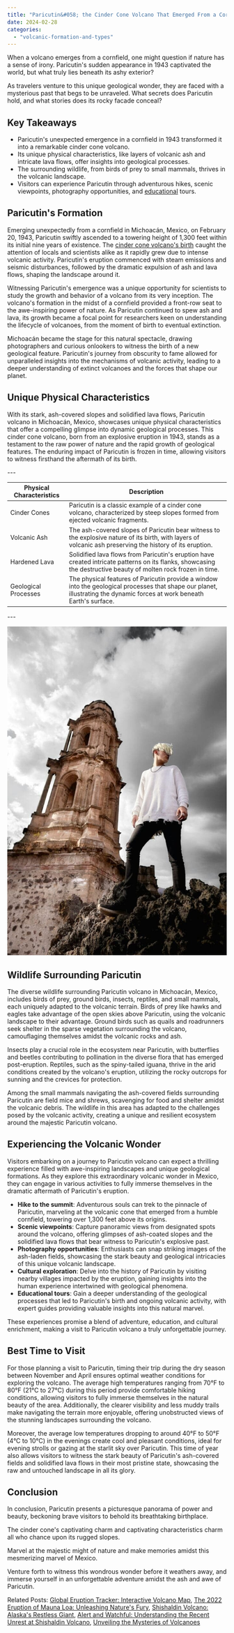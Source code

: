 ```yaml
---
title: "Paricutin&#058; the Cinder Cone Volcano That Emerged From a Cornfield"
date: 2024-02-28
categories: 
  - "volcanic-formation-and-types"
---
```


When a volcano emerges from a cornfield, one might question if nature has a sense of irony. Paricutin's sudden appearance in 1943 captivated the world, but what truly lies beneath its ashy exterior?

As travelers venture to this unique geological wonder, they are faced with a mysterious past that begs to be unraveled. What secrets does Paricutin hold, and what stories does its rocky facade conceal?

## Key Takeaways

- Paricutin's unexpected emergence in a cornfield in 1943 transformed it into a remarkable cinder cone volcano.
- Its unique physical characteristics, like layers of volcanic ash and intricate lava flows, offer insights into geological processes.
- The surrounding wildlife, from birds of prey to small mammals, thrives in the volcanic landscape.
- Visitors can experience Paricutin through adventurous hikes, scenic viewpoints, photography opportunities, and [educational](https://magmamatters.com/the-art-and-science-of-volcano-monitoring/ "The Art and Science of Volcano Monitoring") tours.

## Paricutin's Formation

Emerging unexpectedly from a cornfield in Michoacán, Mexico, on February 20, 1943, Paricutin swiftly ascended to a towering height of 1,300 feet within its initial nine years of existence. The [cinder cone volcano's birth](https://magmamatters.com/the-birth-of-new-land-understanding-cinder-cones/) caught the attention of locals and scientists alike as it rapidly grew due to intense volcanic activity. Paricutin's eruption commenced with steam emissions and seismic disturbances, followed by the dramatic expulsion of ash and lava flows, shaping the landscape around it.

Witnessing Paricutin's emergence was a unique opportunity for scientists to study the growth and behavior of a volcano from its very inception. The volcano's formation in the midst of a cornfield provided a front-row seat to the awe-inspiring power of nature. As Paricutin continued to spew ash and lava, its growth became a focal point for researchers keen on understanding the lifecycle of volcanoes, from the moment of birth to eventual extinction.

Michoacán became the stage for this natural spectacle, drawing photographers and curious onlookers to witness the birth of a new geological feature. Paricutin's journey from obscurity to fame allowed for unparalleled insights into the mechanisms of volcanic activity, leading to a deeper understanding of extinct volcanoes and the forces that shape our planet.

## Unique Physical Characteristics

With its stark, ash-covered slopes and solidified lava flows, Paricutin volcano in Michoacán, Mexico, showcases unique physical characteristics that offer a compelling glimpse into dynamic geological processes. This cinder cone volcano, born from an explosive eruption in 1943, stands as a testament to the raw power of nature and the rapid growth of geological features. The enduring impact of Paricutin is frozen in time, allowing visitors to witness firsthand the aftermath of its birth.

\---

| **Physical Characteristics** | **Description** |
| --- | --- |
| Cinder Cones | Paricutin is a classic example of a cinder cone volcano, characterized by steep slopes formed from ejected volcanic fragments. |
| Volcanic Ash | The ash-covered slopes of Paricutin bear witness to the explosive nature of its birth, with layers of volcanic ash preserving the history of its eruption. |
| Hardened Lava | Solidified lava flows from Paricutin's eruption have created intricate patterns on its flanks, showcasing the destructive beauty of molten rock frozen in time. |
| Geological Processes | The physical features of Paricutin provide a window into the geological processes that shape our planet, illustrating the dynamic forces at work beneath Earth's surface. |

\---

![instagram.com/jezar.mx](images/paricutin-684x1024.jpg)

## Wildlife Surrounding Paricutin

The diverse wildlife surrounding Paricutin volcano in Michoacán, Mexico, includes birds of prey, ground birds, insects, reptiles, and small mammals, each uniquely adapted to the volcanic terrain. Birds of prey like hawks and eagles take advantage of the open skies above Paricutin, using the volcanic landscape to their advantage. Ground birds such as quails and roadrunners seek shelter in the sparse vegetation surrounding the volcano, camouflaging themselves amidst the volcanic rocks and ash.

Insects play a crucial role in the ecosystem near Paricutin, with butterflies and beetles contributing to pollination in the diverse flora that has emerged post-eruption. Reptiles, such as the spiny-tailed iguana, thrive in the arid conditions created by the volcano's eruption, utilizing the rocky outcrops for sunning and the crevices for protection.

Among the small mammals navigating the ash-covered fields surrounding Paricutin are field mice and shrews, scavenging for food and shelter amidst the volcanic debris. The wildlife in this area has adapted to the challenges posed by the volcanic activity, creating a unique and resilient ecosystem around the majestic Paricutin volcano.

## Experiencing the Volcanic Wonder

Visitors embarking on a journey to Paricutin volcano can expect a thrilling experience filled with awe-inspiring landscapes and unique geological formations. As they explore this extraordinary volcanic wonder in Mexico, they can engage in various activities to fully immerse themselves in the dramatic aftermath of Paricutin's eruption.

- **Hike to the summit**: Adventurous souls can trek to the pinnacle of Paricutin, marveling at the volcanic cone that emerged from a humble cornfield, towering over 1,300 feet above its origins.
- **Scenic viewpoints**: Capture panoramic views from designated spots around the volcano, offering glimpses of ash-coated slopes and the solidified lava flows that bear witness to Paricutin's explosive past.
- **Photography opportunities**: Enthusiasts can snap striking images of the ash-laden fields, showcasing the stark beauty and geological intricacies of this unique volcanic landscape.
- **Cultural exploration**: Delve into the history of Paricutin by visiting nearby villages impacted by the eruption, gaining insights into the human experience intertwined with geological phenomena.
- **Educational tours**: Gain a deeper understanding of the geological processes that led to Paricutin's birth and ongoing volcanic activity, with expert guides providing valuable insights into this natural marvel.

These experiences promise a blend of adventure, education, and cultural enrichment, making a visit to Paricutin volcano a truly unforgettable journey.

## Best Time to Visit

For those planning a visit to Paricutin, timing their trip during the dry season between November and April ensures optimal weather conditions for exploring the volcano. The average high temperatures ranging from 70°F to 80°F (21°C to 27°C) during this period provide comfortable hiking conditions, allowing visitors to fully immerse themselves in the natural beauty of the area. Additionally, the clearer visibility and less muddy trails make navigating the terrain more enjoyable, offering unobstructed views of the stunning landscapes surrounding the volcano.

Moreover, the average low temperatures dropping to around 40°F to 50°F (4°C to 10°C) in the evenings create cool and pleasant conditions, ideal for evening strolls or gazing at the starlit sky over Paricutin. This time of year also allows visitors to witness the stark beauty of Paricutin's ash-covered fields and solidified lava flows in their most pristine state, showcasing the raw and untouched landscape in all its glory.

## Conclusion

In conclusion, Paricutin presents a picturesque panorama of power and beauty, beckoning brave visitors to behold its breathtaking birthplace.

The cinder cone's captivating charm and captivating characteristics charm all who chance upon its rugged slopes.

Marvel at the majestic might of nature and make memories amidst this mesmerizing marvel of Mexico.

Venture forth to witness this wondrous wonder before it weathers away, and immerse yourself in an unforgettable adventure amidst the ash and awe of Paricutin.

Related Posts: [Global Eruption Tracker: Interactive Volcano Map](https://magmamatters.com/global-eruption-tracker-interactive-volcano-map/), [The 2022 Eruption of Mauna Loa: Unleashing Nature's Fury](https://magmamatters.com/the-2022-eruption-of-mauna-loa-unleashing-natures-fury/), [Shishaldin Volcano: Alaska's Restless Giant](https://magmamatters.com/shishaldin-volcano-alaskas-restless-giant/), [Alert and Watchful: Understanding the Recent Unrest at Shishaldin Volcano](https://magmamatters.com/alert-and-watchful-understanding-the-recent-unrest-at-shishaldin-volcano/), [Unveiling the Mysteries of Volcanoes](https://magmamatters.com/unveiling-the-mysteries-of-volcanoes/)
